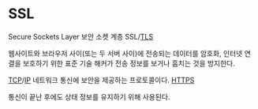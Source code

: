 # SSL
Secure Sockets Layer
보안 소켓 계층
SSL/[TLS](TLS.md)

웹사이트와 브라우저 사이(또는 두 서버 사이)에 전송되는 데이터를 암호화, 인터넷 연결을 보호하기 위한 표준 기술
해커가 전송 정보를 보거나 훔치는 것을 방지한다.

[TCP](TCP.md)/[IP](IP.md) 네트워크 통신에 보안을 제공하는 프로토콜이다. [HTTPS](HTTPS.md)

통신이 끝난 후에도 상태 정보를 유지하기 위해 사용된다.
